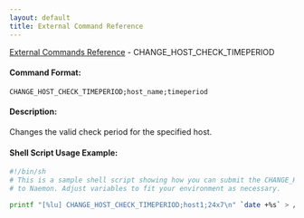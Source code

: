 ```yaml
---
layout: default
title: External Command Reference
---
```


<!--
************************************************
* AUTO GENERATED PAGE - USE ./update SCRIPT
************************************************
-->

<span class="glyphicon glyphicon-arrow-up"></span><a href="index.html"> External Commands Reference</a> - CHANGE_HOST_CHECK_TIMEPERIOD<br>


#### Command Format:

`CHANGE_HOST_CHECK_TIMEPERIOD;host_name;timeperiod`

#### Description:

Changes the valid check period for the specified host.

#### Shell Script Usage Example:

```sh
#!/bin/sh
# This is a sample shell script showing how you can submit the CHANGE_HOST_CHECK_TIMEPERIOD command
# to Naemon. Adjust variables to fit your environment as necessary.

printf "[%lu] CHANGE_HOST_CHECK_TIMEPERIOD;host1;24x7\n" `date +%s` > /var/lib/naemon/naemon.cmd
```



